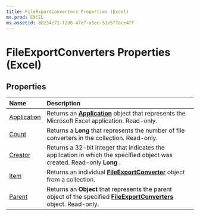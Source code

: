 ```yaml
---
title: FileExportConverters Properties (Excel)
ms.prod: EXCEL
ms.assetid: 8b234c71-f2d6-47e7-a3ee-51e5f7ace4ff
---
```



# FileExportConverters Properties (Excel)

## Properties



|**Name**|**Description**|
|:-----|:-----|
|[Application](fileexportconverters-application-property-excel.md)|Returns an  **[Application](application-object-excel.md)** object that represents the Microsoft Excel application. Read-only.|
|[Count](fileexportconverters-count-property-excel.md)|Returns a  **Long** that represents the number of file converters in the collection. Read-only.|
|[Creator](fileexportconverters-creator-property-excel.md)|Returns a 32-bit integer that indicates the application in which the specified object was created. Read-only  **Long** .|
|[Item](fileexportconverters-item-property-excel.md)|Returns an individual  **[FileExportConverter](fileexportconverter-object-excel.md)** object from a collection.|
|[Parent](fileexportconverters-parent-property-excel.md)|Returns an  **Object** that represents the parent object of the specified **[FileExportConverters](fileexportconverters-object-excel.md)** object. Read-only.|

